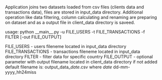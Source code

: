   Application joins two datasets loaded from csv files (clients data and transactions data), files are stored in input_data directory.
  Additional operation like data filtering, column calculating and renaming are preparing on dataset and as a output file in client_data directory is saveed.

  usage: 
  python \_\_main__.py -u FILE_USERS -t FILE_TRANSACTIONS -f FILTER [-out FILE_OUTPUT]
  
  FILE_USERS        - users fileneme located in input_data directory
  FILE_TRANSACTIONS - transactions fileneme located in input_data directory
  FILTER            - filter data for specific country
  FILE_OUTPUT       - optional parameter with output filename located in client_data directory
                       if not added default filename is:
                       output_data_*date*.csv 
                                   where *date*  dd-mm-yyyy_hh24miss
